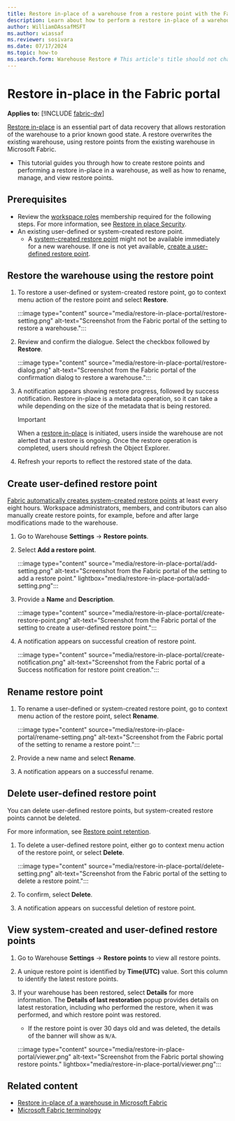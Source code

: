 ```yaml
---
title: Restore in-place of a warehouse from a restore point with the Fabric portal
description: Learn about how to perform a restore in-place of a warehouse in the Fabric portal.
author: WilliamDAssafMSFT
ms.author: wiassaf
ms.reviewer: sosivara
ms.date: 07/17/2024
ms.topic: how-to
ms.search.form: Warehouse Restore # This article's title should not change. If so, contact engineering.
---
```

# Restore in-place in the Fabric portal

**Applies to:** [!INCLUDE [fabric-dw](includes/applies-to-version/fabric-dw.md)]

[Restore in-place](restore-in-place.md) is an essential part of data recovery that allows restoration of the warehouse to a prior known good state. A restore overwrites the existing warehouse, using restore points from the existing warehouse in Microsoft Fabric.  

 - This tutorial guides you through how to create restore points and performing a restore in-place in a warehouse, as well as how to rename, manage, and view restore points.

## Prerequisites

- Review the [workspace roles](workspace-roles.md) membership required for the following steps. For more information, see [Restore in place Security](restore-in-place.md#security).
- An existing user-defined or system-created restore point.
    - A [system-created restore point](restore-in-place.md#system-created-restore-points) might not be available immediately for a new warehouse. If one is not yet available, [create a user-defined restore point](#create-user-defined-restore-point).

## Restore the warehouse using the restore point

1. To restore a user-defined or system-created restore point, go to context menu action of the restore point and select **Restore**.

    :::image type="content" source="media/restore-in-place-portal/restore-setting.png" alt-text="Screenshot from the Fabric portal of the setting to restore a warehouse.":::

1. Review and confirm the dialogue. Select the checkbox followed by **Restore**.

    :::image type="content" source="media/restore-in-place-portal/restore-dialog.png" alt-text="Screenshot from the Fabric portal of the confirmation dialog to restore a warehouse.":::

1. A notification appears showing restore progress, followed by success notification. Restore in-place is a metadata operation, so it can take a while depending on the size of the metadata that is being restored.

    > [!IMPORTANT]
    > When a [restore in-place](restore-in-place.md) is initiated, users inside the warehouse are not alerted that a restore is ongoing. Once the restore operation is completed, users should refresh the Object Explorer.

1. Refresh your reports to reflect the restored state of the data.

## Create user-defined restore point

[Fabric automatically creates system-created restore points](restore-in-place.md#system-created-restore-points) at least every eight hours. Workspace administrators, members, and contributors can also manually create restore points, for example, before and after large modifications made to the warehouse.

1. Go to Warehouse **Settings** -> **Restore points**.
1. Select **Add a restore point**.

    :::image type="content" source="media/restore-in-place-portal/add-setting.png" alt-text="Screenshot from the Fabric portal of the setting to add a restore point." lightbox="media/restore-in-place-portal/add-setting.png":::

1. Provide a **Name** and **Description**.

    :::image type="content" source="media/restore-in-place-portal/create-restore-point.png" alt-text="Screenshot from the Fabric portal of the setting to create a user-defined restore point.":::

1. A notification appears on successful creation of restore point.

    :::image type="content" source="media/restore-in-place-portal/create-notification.png" alt-text="Screenshot from the Fabric portal of a Success notification for restore point creation.":::

## Rename restore point

1. To rename a user-defined or system-created restore point, go to context menu action of the restore point, select **Rename**.

    :::image type="content" source="media/restore-in-place-portal/rename-setting.png" alt-text="Screenshot from the Fabric portal of the setting to rename a restore point.":::
1. Provide a new name and select **Rename**.
1. A notification appears on a successful rename.

## Delete user-defined restore point

You can delete user-defined restore points, but system-created restore points cannot be deleted.

For more information, see [Restore point retention](restore-in-place.md#restore-point-retention).

1. To delete a user-defined restore point, either go to context menu action of the restore point, or select **Delete**.

    :::image type="content" source="media/restore-in-place-portal/delete-setting.png" alt-text="Screenshot from the Fabric portal of the setting to delete a restore point.":::
1. To confirm, select **Delete**.
1. A notification appears on successful deletion of restore point.

## View system-created and user-defined restore points

1. Go to Warehouse **Settings** -> **Restore points** to view all restore points.
1. A unique restore point is identified by **Time(UTC)** value. Sort this column to identify the latest restore points.
1. If your warehouse has been restored, select **Details** for more information. The **Details of last restoration** popup provides details on latest restoration, including who performed the restore, when it was performed, and which restore point was restored.
    - If the restore point is over 30 days old and was deleted, the details of the banner will show as `N/A`.

    :::image type="content" source="media/restore-in-place-portal/viewer.png" alt-text="Screenshot from the Fabric portal showing restore points." lightbox="media/restore-in-place-portal/viewer.png":::

## Related content

- [Restore in-place of a warehouse in Microsoft Fabric](restore-in-place.md)
- [Microsoft Fabric terminology](../get-started/fabric-terminology.md)